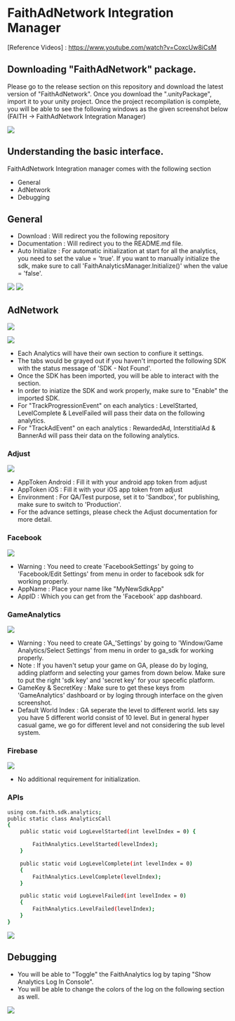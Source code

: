 # FaithAdNetwork Integration Manager
[Reference Videos] : <https://www.youtube.com/watch?v=CoxcUw8iCsM>




## Downloading "FaithAdNetwork" package.

Please go to the release section on this repository and download the latest version of "FaithAdNetwork". Once you download the ".unityPackage", import it to your unity project. Once the project recompilation is complete, you will be able to see the following windows as the given screenshot below (FAITH -> FaithAdNetwork Integration Manager)

![](https://github.com/tashfiq103/com.faith.sdk.analytics/blob/main/_GitHubResources/ss0_menu.png)




## Understanding the basic interface.

FaithAdNetwork Integration manager comes with the following section

- General
- AdNetwork
- Debugging




## General
- Download : Will redirect you the following repository
- Documentation : Will redirect you to the README.md file.
- Auto Initialize : For automatic initialization at start for all the analytics, you need to set the value = 'true'. If you want to manually initialize the sdk, make sure to call 'FaithAnalyticsManager.Initialize()' when the value = 'false'.

![](https://github.com/tashfiq103/com.faith.sdk.analytics/blob/main/_GitHubResources/ss1_general_auto.png)
![](https://github.com/tashfiq103/com.faith.sdk.analytics/blob/main/_GitHubResources/ss2_general_manual.png)



## AdNetwork

![](https://github.com/tashfiq103/com.faith.sdk.analytics/blob/main/_GitHubResources/ss3_analytics_overview.png)

![](https://github.com/tashfiq103/com.faith.sdk.analytics/blob/main/_GitHubResources/ss4_analytics_enable_disable.png)

- Each Analytics will have their own section to confiure it settings.
- The tabs would be grayed out if you haven't imported the following SDK with the status message of 'SDK - Not Found'.
- Once the SDK has been imported, you will be able to interact with the section.
- In order to iniatize the SDK and work properly, make sure to "Enable" the imported SDK.
- For "TrackProgressionEvent" on each analytics : LevelStarted, LevelComplete & LevelFailed will pass their data on the following analytics.
- For "TrackAdEvent" on each analytics : RewardedAd, InterstitialAd & BannerAd will pass their data on the following analytics.

### Adjust

![](https://github.com/tashfiq103/com.faith.sdk.analytics/blob/main/_GitHubResources/ss5_analytics_adjust.png)

- AppToken Android : Fill it with your android app token from adjust
- AppToken iOS : Fill it with your iOS app token from adjust
- Environment : For QA/Test purpose, set it to 'Sandbox', for publishing, make sure to switch to 'Production'.
- For the advance settings, please check the Adjust documentation for more detail.

### Facebook

![](https://github.com/tashfiq103/com.faith.sdk.analytics/blob/main/_GitHubResources/ss8_analytics_facebook.png)

- Warning : You need to create 'FacebookSettings' by going to 'Facebook/Edit Settings' from menu in order to facebook sdk for working properly.
- AppName : Place your name like "MyNewSdkApp"
- AppID : Which you can get from the 'Facebook' app dashboard.

### GameAnalytics

![](https://github.com/tashfiq103/com.faith.sdk.analytics/blob/main/_GitHubResources/ss7_analytics_game_analytics.png)

- Warning : You need to create GA_'Settings' by going to 'Window/Game Analytics/Select Settings' from menu in order to ga_sdk for working properly.
- Note : If you haven't setup your game on GA, please do by loging, adding platform and selecting your games from down below. Make sure to put the right 'sdk key' and 'secret key' for your specefic platform.
- GameKey & SecretKey : Make sure to get these keys from 'GameAnalytics' dashboard or by loging through interface on the given screenshot.
- Default World Index : GA seperate the level to different world. lets say you have 5 different world consist of 10 level. But in general hyper casual game, we go for different level and not considering the sub level system.

### Firebase

![](https://github.com/tashfiq103/com.faith.sdk.analytics/blob/main/_GitHubResources/ss6_analytics_firebase.png)

- No additional requirement for initialization.

### APIs
```sh
using com.faith.sdk.analytics;
public static class AnalyticsCall
{
    public static void LogLevelStarted(int levelIndex = 0) {

        FaithAnalytics.LevelStarted(levelIndex);
    }

    public static void LogLevelComplete(int levelIndex = 0)
    {
        FaithAnalytics.LevelComplete(levelIndex);
    }

    public static void LogLevelFailed(int levelIndex = 0)
    {
        FaithAnalytics.LevelFailed(levelIndex);
    }
}
```

![](https://github.com/tashfiq103/com.faith.sdk.analytics/blob/main/_GitHubResources/ss4_analytics_enable_disable.png)




## Debugging

- You will be able to "Toggle" the FaithAnalytics log by taping "Show Analytics Log In Console".
- You will be able to change the colors of the log on the following section as well.

![](https://github.com/tashfiq103/com.faith.sdk.analytics/blob/main/_GitHubResources/ss9_debugging.png)
